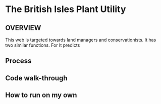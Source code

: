 # The British Isles Plant Utility


## OVERVIEW
This web is targeted towards land managers and conservationists. It has two similar functions. For It predicts 

## Process

## Code walk-through 

## How to run on my own 